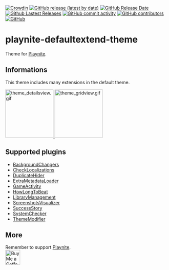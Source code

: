 [![Crowdin](https://badges.crowdin.net/playnite-extensions/localized.svg)](https://crowdin.com/project/playnite-extensions)
[![GitHub release (latest by date)](https://img.shields.io/github/v/release/Lacro59/playnite-defaultextend-theme?cacheSeconds=5000&logo=github)](https://github.com/Lacro59/playnite-defaultextend-theme/releases/latest)
[![GitHub Release Date](https://img.shields.io/github/release-date/Lacro59/playnite-defaultextend-theme?cacheSeconds=5000)](https://github.com/Lacro59/playnite-defaultextend-theme/releases/latest)
[![Github Lastest Releases](https://img.shields.io/github/downloads/Lacro59/playnite-defaultextend-theme/latest/total.svg)]()
[![GitHub commit activity](https://img.shields.io/github/commit-activity/m/Lacro59/playnite-defaultextend-theme)](https://github.com/Lacro59/playnite-defaultextend-theme/graphs/commit-activity)
[![GitHub contributors](https://img.shields.io/github/contributors/Lacro59/playnite-defaultextend-theme?cacheSeconds=5000)](https://github.com/Lacro59/playnite-defaultextend-theme/graphs/contributors)
[![GitHub](https://img.shields.io/github/license/Lacro59/playnite-defaultextend-theme?cacheSeconds=50000)](https://github.com/Lacro59/playnite-defaultextend-theme/blob/master/LICENSE)

# playnite-defaultextend-theme
Theme for [Playnite](https://playnite.link).  

## Informations
This theme includes many extensions in the default theme.

<a href="https://github.com/Lacro59/playnite-defaultextend-theme/blob/master/screenshots/theme_detailsview.jpg?raw=true">
  <picture>
    <img alt="theme_detailsview.gif" src="https://github.com/Lacro59/playnite-defaultextend-theme/blob/master/screenshots/theme_detailsview.gif?raw=true" height="150px">
  </picture>
</a>
<a href="https://github.com/Lacro59/playnite-defaultextend-theme/blob/master/screenshots/theme_gridview.jpg?raw=true">
  <picture>
    <img alt="theme_gridview.gif" src="https://github.com/Lacro59/playnite-defaultextend-theme/blob/master/screenshots/theme_gridview.gif?raw=true" height="150px">
  </picture>
</a>

## Supported plugins
* [BackgroundChangers](https://github.com/Lacro59/playnite-backgroundchanger-plugin)
* [CheckLocalizations](https://github.com/Lacro59/playnite-checklocalizations-plugin)
* [DuplicateHider](https://github.com/felixkmh/DuplicateHider)
* [ExtraMetadataLoader](https://github.com/darklinkpower/PlayniteExtensionsCollection)
* [GameActivity](https://github.com/Lacro59/playnite-gameactivity-plugin)
* [HowLongToBeat](https://github.com/Lacro59/playnite-howlongtobeat-plugin)
* [LibraryManagement](https://github.com/Lacro59/playnite-librarymanagement-plugin)
* [ScreenshotsVisualizer](https://github.com/Lacro59/playnite-screenshotsvisualizer-plugin)
* [SuccessStory](https://github.com/Lacro59/playnite-successstory-plugin)
* [SystemChecker](https://github.com/Lacro59/playnite-systemchecker-plugin)
* [ThemeModifier](https://github.com/Lacro59/playnite-thememodifier-plugin)

## More
Remember to support [Playnite](https://www.patreon.com/playnite).  
<a href='https://ko-fi.com/lacro59'><img height='35' style='border:0px;height:46px;' src='https://az743702.vo.msecnd.net/cdn/kofi3.png?v=0' border='0' alt='Buy Me a Coffee at ko-fi.com' /></a>
